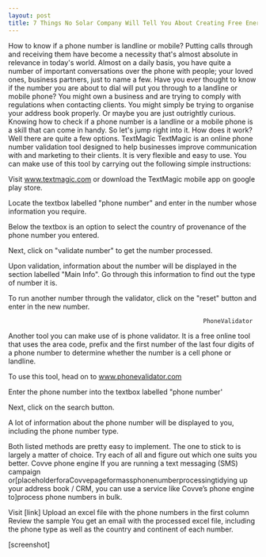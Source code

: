 ```yaml
---
layout: post
title: 7 Things No Solar Company Will Tell You About Creating Free Energy For You And Your Family
---
```








How to know if a phone number is landline or mobile? 
Putting calls through and receiving them have become a necessity that's almost absolute in relevance in today's world. Almost on a daily basis, you have quite a number of important conversations over the phone with people; your loved ones, business partners, just to name a few. Have you ever thought to know if the number you are about to dial will put you through to a landline or mobile phone? You might own a business and are trying to comply with regulations when contacting clients. You might simply be trying to organise your address book properly. Or maybe you are just outrightly curious. Knowing how to check if a phone number is a landline or a mobile phone is a skill that can come in handy. So let's jump right into it. How does it work? Well there are quite a few options.
TextMagic
TextMagic is an online phone number validation tool designed to help businesses improve communication with and marketing to their clients. It is very flexible and easy to use. You can make use of this tool by carrying out the following simple instructions:

Visit www.textmagic.com or download the TextMagic mobile app on google play store.

Locate the textbox labelled "phone number" and enter in the number whose information you require.

Below the textbox is an option to select the country of provenance of the phone number you entered.

Next, click on "validate number" to get the number processed.

Upon validation, information about the number will be displayed in the section labelled "Main Info". Go through this information to find out the type of number it is.

To run another number through the validator, click on the "reset" button and enter in the new number.


                                                           PhoneValidator
Another tool you can make use of is phone validator. It is a free online tool that uses the area code, prefix and the first number of the last four digits of a phone number to determine whether the number is a cell phone or landline. 

To use this tool, head on to www.phonevalidator.com

Enter the phone number into the textbox labelled "phone number'

Next, click on the search button.

A lot of information about the phone number will be displayed to you, including the phone number type.

Both listed methods are pretty easy to implement. The one to stick to is largely a matter of choice. Try each of all and figure out which one suits you better.
Covve phone engine
If you are running a text messaging (SMS) campaign or[placeholderforaCovvepageformassphonenumberprocessingtidying up your address book / CRM, you can use a service like Covve’s phone engine to]process phone numbers in bulk.

Visit [link]
Upload an excel file with the phone numbers in the first column
Review the sample
You get an email with the processed excel file, including the phone type as well as the country and continent of each number.

[screenshot]

